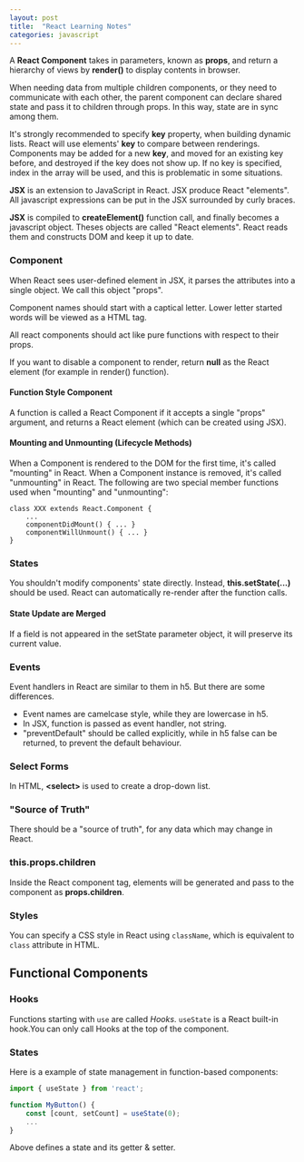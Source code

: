 ```yaml
---
layout: post
title:  "React Learning Notes"
categories: javascript
---
```


A **React Component** takes in parameters, known as **props**, and return a hierarchy of views by **render()** to display contents in browser.

When needing data from multiple children components, or they need to communicate with each other, the parent component can declare shared state and pass it to children through props. In this way, state are in sync among them.

It's strongly recommended to specify **key** property, when building dynamic lists. React will use elements' **key** to compare between renderings. Components may be added for a new **key**, and moved for an existing key before, and destroyed if the key does not show up. If no key is specified, index in the array will be used, and this is problematic in some situations.

**JSX** is an extension to JavaScript in React. JSX produce React "elements". All javascript expressions can be put in the JSX surrounded by curly braces.

**JSX** is compiled to **createElement()** function call, and finally becomes a javascript object. Theses objects are called "React elements". React reads them and constructs DOM and keep it up to date.

### Component
When React sees user-defined element in JSX, it parses the attributes into a single object. We call this object "props".

Component names should start with a captical letter. Lower letter started words will be viewed as a HTML tag.

All react components should act like pure functions with respect to their props.

If you want to disable a component to render, return **null** as the React element (for example in render() function).

#### Function Style Component
A function is called a React Component if it accepts a single "props" argument, and returns a React element (which can be created using JSX).

#### Mounting and Unmounting (Lifecycle Methods)
When a Component is rendered to the DOM for the first time, it's called "mounting" in React. When a Component instance is removed, it's called "unmounting" in React. The following are two special member functions used when "mounting" and "unmounting":
```
class XXX extends React.Component {
	...
	componentDidMount() { ... }
	componentWillUnmount() { ... }
}
```

### States
You shouldn't modify components' state directly. Instead, **this.setState(...)** should be used. React can automatically re-render after the function calls.

#### State Update are Merged
If a field is not appeared in the setState parameter object, it will preserve its current value.

### Events
Event handlers in React are similar to them in h5. But there are some differences.
* Event names are camelcase style, while they are lowercase in h5.
* In JSX, function is passed as event handler, not string.
* "preventDefault" should be called explicitly, while in h5 false can be returned, to prevent the default behaviour.

### Select Forms
In HTML, **\<select\>** is used to create a drop-down list.

### "Source of Truth"
There should be a "source of truth", for any data which may change in React.

### this.props.children
Inside the React component tag, elements will be generated and pass to the component as **props.children**.

### Styles

You can specify a CSS style in React using `className`, which is equivalent to `class` attribute in HTML.

## Functional Components

### Hooks

Functions starting with `use` are called *Hooks*. `useState` is a React built-in hook.You can only call Hooks at the top of the component.

### States

Here is a example of state management in function-based components:

```javascript
import { useState } from 'react';

function MyButton() {
	const [count, setCount] = useState(0);
	...
}
```

Above defines a state and its getter & setter.

